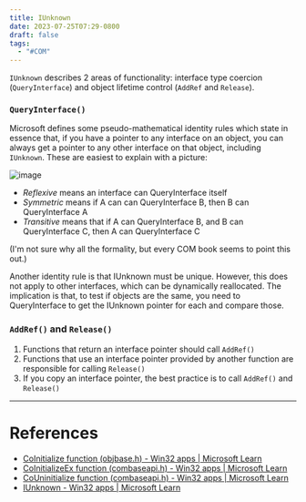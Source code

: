 ```yaml
---
title: IUnknown
date: 2023-07-25T07:29-0800
draft: false
tags:
  - "#COM"
---
```

`IUnknown` describes 2 areas of functionality: interface type coercion (`QueryInterface`) and object lifetime control (`AddRef` and `Release`).
### `QueryInterface()`

Microsoft defines some pseudo-mathematical identity rules which state in essence that, if you have a pointer to any interface on an object, you can always get a pointer to any other interface on that object, including `IUnknown`.  These are easiest to explain with a picture:

![image](/img/Pasted%20image%2020231127050818.png)

- _Reflexive_ means an interface can QueryInterface itself
- _Symmetric_ means if A can can QueryInterface B, then B can QueryInterface A
- _Transitive_ means that if A can QueryInterface B, and B can QueryInterface C, then A can QueryInterface C

(I'm not sure why all the formality, but every COM book seems to point this out.)

Another identity rule is that IUnknown must be unique.  However, this does not apply to other interfaces, which can be dynamically reallocated. The implication is that, to test if objects are the same, you need to QueryInterface to get the IUnknown pointer for each and compare those.  
### `AddRef()` and `Release()`

1. Functions that return an interface pointer should call `AddRef()`
2. Functions that use an interface pointer provided by another function are responsible for calling `Release()`
3. If you copy an interface pointer, the best practice is to call `AddRef()` and `Release()`

---
# References

- [CoInitialize function (objbase.h) - Win32 apps | Microsoft Learn](https://learn.microsoft.com/en-us/windows/win32/api/objbase/nf-objbase-coinitialize)
- [CoInitializeEx function (combaseapi.h) - Win32 apps | Microsoft Learn](https://learn.microsoft.com/en-us/windows/win32/api/combaseapi/nf-combaseapi-coinitializeex)
- [CoUninitialize function (combaseapi.h) - Win32 apps | Microsoft Learn](https://learn.microsoft.com/en-us/windows/win32/api/combaseapi/nf-combaseapi-couninitialize)
- [IUnknown - Win32 apps | Microsoft Learn](https://learn.microsoft.com/en-us/windows/win32/api/unknwn/nn-unknwn-iunknown)
